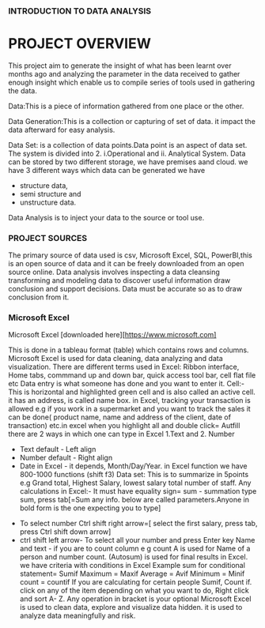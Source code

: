 
### INTRODUCTION TO DATA ANALYSIS 
# PROJECT OVERVIEW 
This project aim to generate the insight of what has been learnt over months ago and analyzing the parameter in the data received to gather enough insight which enable us to compile series of tools used in gathering the data.

Data:This is a piece of information gathered from one place or the other. 

Data Generation:This is a collection or capturing of set of data. it impact the data afterward for easy analysis.

Data Set: is a collection of data points.Data point is an aspect of data set. The system is divided into 2.
i.Operational and ii. Analytical System. Data can be stored by two different storage, we have  premises aand cloud. we have 3 different ways which data can be generated we have
+ structure data,
+ semi structure and
+ unstructure data.

Data Analysis is to inject your data to the source or tool use.
  
  ### PROJECT SOURCES 
The primary source of data used is csv, Microsoft Excel, SQL, PowerBI,this is an open source of data and it can be freely downloaded from an open source online.
Data analysis involves inspecting a data cleansing transforming and modeling data to discover useful information draw conclusion and support decisions. Data must be accurate so as to draw conclusion from it.
### Microsoft Excel 
Microsoft Excel [downloaded here][https://www.microsoft.com]

This is done in a tableau format (table) which contains rows and columns. Microsoft Excel is used for data cleaning,  data analyzing and data visualization.
There are different terms used in Excel:
Ribbon interface, Home tabs, commmand up and down bar, quick access tool bar, cell flat file etc
Data entry is what someone has done and you want to enter it.
Cell:- This is horizontal and highlighted green cell and is also called an active cell. it has an address, is called name box. in Excel, tracking your transaction is allowed e.g if you work in a supermarket and you want to track the sales it can be done( product name, name and address of the client, date of transaction) etc.in excel when you highlight all and double click= Autfill
there are 2 ways in which one can type in Excel 1.Text and 2. Number 
+ Text default - Left align
+ Number default - Right align
+ Date in Excel - it depends, Month/Day/Year. in Excel function we have 800-1000 functions (shift f3)
Data set: This is to summarize in 5points e.g Grand total, Highest Salary, lowest salary total number of staff.
Any calculations in Excel:-
It must have equality sign=
sum - summation type sum, press tab[=Sum any info. below are called parameters.Anyone in bold form is the one expecting you to type]
 - To select number Ctrl  shift right arrow=[ select the first salary, press tab, press Ctrl shift down arrow]
 - ctrl shift left arrow- To select all your number and press Enter key
Name and text - if you are to count column e g count A is used for Name of a person and number count. (Autosum) is used for final results in Excel. we have criteria with conditions in Excel
Example sum for conditional statement= Sumif
Maximum = Maxif
Average = Avif
Minimum = Minif
count = countif
If you are calculating for certain people Sumif, Count if. click on any of the item depending on what you want to do, Right click and sort A- Z. Any operation in bracket is your optional Microsoft Excel is used to clean data, explore and visualize data hidden. it is used to analyze data meaningfully and risk.
